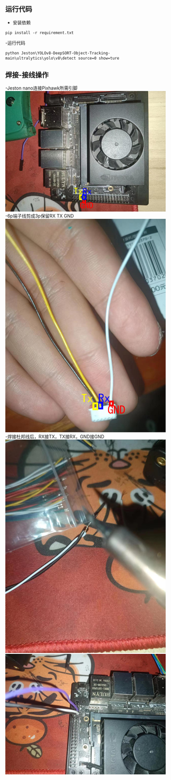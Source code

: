 <H1 align="center">


<H1 align="center">


## 运行代码
- 安装依赖
```
pip install -r requirement.txt

```
-运行代码
```
python Jeston\YOLOv8-DeepSORT-Object-Tracking-main\ultralytics\yolo\v8\detect source=0 show=ture
```
## 焊接-接线操作
-Jeston nano连接Pixhawk所需引脚
![](./figure/nano.png)
-6p端子线剪成3p保留RX TX GND
![](./figure/接Telem2线.png)
-焊接杜邦线后，RX接TX，TX接RX，GND接GND
![](./figure/755acb392c7e90d195f0389826a685e.jpg)
![](./figure/eff90ce5a0f1c483cdd52401d67d646.jpg)
